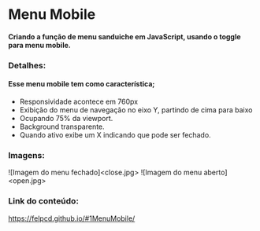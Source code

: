 # Menu Mobile
#### Criando a função de menu sanduiche em JavaScript, usando o toggle para menu mobile.

### Detalhes:
#### Esse menu mobile tem como característica;
* Responsividade acontece em 760px
* Exibição do menu de navegação no eixo Y, partindo de cima para baixo 
* Ocupando 75% da viewport.
* Background transparente.
* Quando ativo exibe um X indicando que pode ser fechado.

### Imagens:
![Imagem do menu fechado]<close.jpg> ![Imagem do menu aberto]<open.jpg>

### Link do conteúdo:
<https://felpcd.github.io/#1MenuMobile/> 